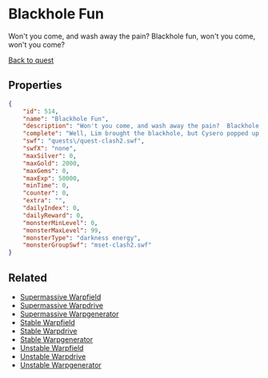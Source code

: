# Blackhole Fun

Won't you come, and wash away the pain?  Blackhole fun, won't you come, won't you come?

[Back to quest](../quests.md)

## Properties

```json
{
    "id": 514,
    "name": "Blackhole Fun",
    "description": "Won't you come, and wash away the pain?  Blackhole fun, won't you come, won't you come?",
    "complete": "Well, Lim brought the blackhole, but Cysero popped up, too!",
    "swf": "quests\/quest-clash2.swf",
    "swfX": "none",
    "maxSilver": 0,
    "maxGold": 2000,
    "maxGems": 0,
    "maxExp": 50000,
    "minTime": 0,
    "counter": 0,
    "extra": "",
    "dailyIndex": 0,
    "dailyReward": 0,
    "monsterMinLevel": 0,
    "monsterMaxLevel": 99,
    "monsterType": "darkness energy",
    "monsterGroupSwf": "mset-clash2.swf"
}
```

## Related

- [Supermassive Warpfield](../items/3430-supermassive-warpfield.md)
- [Supermassive Warpdrive](../items/3431-supermassive-warpdrive.md)
- [Supermassive Warpgenerator](../items/3432-supermassive-warpgenerator.md)
- [Stable Warpfield](../items/3433-stable-warpfield.md)
- [Stable Warpdrive](../items/3434-stable-warpdrive.md)
- [Stable Warpgenerator](../items/3435-stable-warpgenerator.md)
- [Unstable Warpfield](../items/3436-unstable-warpfield.md)
- [Unstable Warpdrive](../items/3437-unstable-warpdrive.md)
- [Unstable Warpgenerator](../items/3438-unstable-warpgenerator.md)

